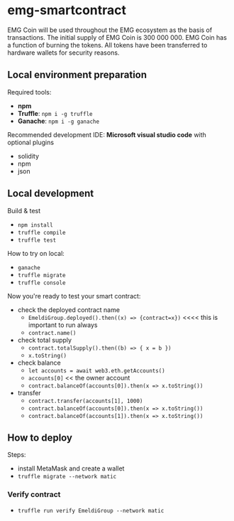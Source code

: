# emg-smartcontract

EMG Coin will be used throughout the EMG ecosystem as the basis of transactions. The initial supply of EMG Coin is 300 000 000. EMG Coin has a function of burning the tokens. All tokens have been transferred to hardware wallets for security reasons.

## Local environment preparation
Required tools:
- **npm**
- **Truffle**: `npm i -g truffle`
- **Ganache**: `npm i -g ganache`

Recommended development IDE: **Microsoft visual studio code** with optional plugins
- solidity
- npm
- json

## Local development

Build & test
- `npm install`
- `truffle compile`
- `truffle test`

How to try on local:
- `ganache`
- `truffle migrate`
- `truffle console`

Now you're ready to test your smart contract:
- check the deployed contract name
  - `EmeldiGroup.deployed().then((x) => {contract=x})`   <<<< this is important to run always
  - `contract.name()`
- check total supply
  - `contract.totalSupply().then((b) => { x = b })`
  - `x.toString()`
- check balance
  - `let accounts = await web3.eth.getAccounts()`
  - `accounts[0]` << the owner account
  - `contract.balanceOf(accounts[0]).then(x => x.toString())`
- transfer
  - `contract.transfer(accounts[1], 1000)`
  - `contract.balanceOf(accounts[0]).then(x => x.toString())`
  - `contract.balanceOf(accounts[1]).then(x => x.toString())`

## How to deploy

Steps:
- install MetaMask and create a wallet
- `truffle migrate --network matic`

### Verify contract

- `truffle run verify EmeldiGroup --network matic`